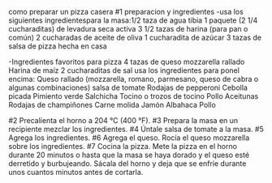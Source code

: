 como preparar un pizza casera
#1 preparacion y ingredientes
-usa los siguientes ingredientespara la masa:1/2 taza de agua tibia
1 paquete (2 1/4 cucharaditas) de levadura seca activa
3 1/2 tazas de harina (para pan o común)
2 cucharadas de aceite de oliva
1 cucharadita de azúcar
3 tazas de salsa de pizza hecha en casa

-Ingredientes favoritos para pizza
4 tazas de queso mozzarella rallado
Harina de maíz
2 cucharaditas de sal
usa los ingredientes  para ponel encima:
Queso rallado (mozzarella, romano, parmesano, queso de cabra o algunas combinaciones)
salsa de tomate
Rodajas de pepperoni
Cebolla picada
Pimiento verde
Salchicha
Tocino o trozos de tocino
Pollo
Aceitunas
Rodajas de champiñones
Carne molida
Jamón
Albahaca
Pollo 

 #2 Precalienta el horno a 204 °C (400 °F). 
 #3 Prepara la masa en un recipiente mezclar los ingredientes.
 #4 Úntale salsa de tomate a la masa. 
 #5 Agrega los ingredientes.
 #6 Agrega el queso. Rocía el queso mozzarella sobre los ingredientes. 
 #7 Cocina la pizza. Mete la pizza en el horno durante 20 minutos o hasta que la masa se haya dorado y el queso esté derretido y burbujeando. Sácala del horno y deja que se enfríe durante unos cuantos minutos antes de cortarla. 
